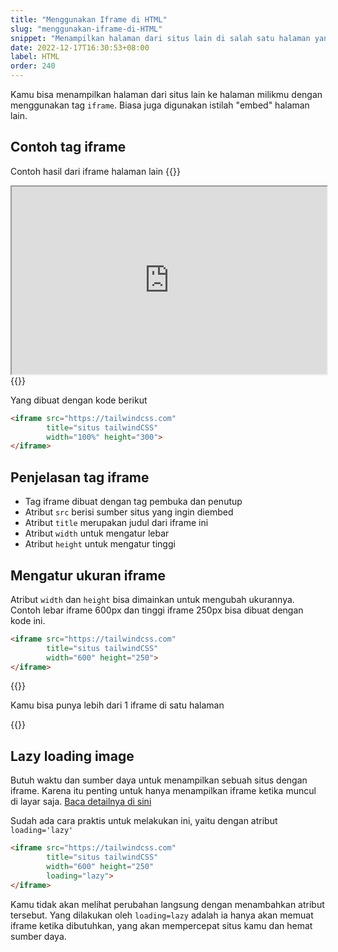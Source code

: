 ```yaml
---
title: "Menggunakan Iframe di HTML"
slug: "menggunakan-iframe-di-HTML"
snippet: "Menampilkan halaman dari situs lain di salah satu halaman yang kita punya bisa dengan tag Iframe"
date: 2022-12-17T16:30:53+08:00
label: HTML
order: 240
---
```


Kamu bisa menampilkan halaman dari situs lain ke halaman milikmu dengan menggunakan tag `iframe`. Biasa juga digunakan istilah "embed" halaman lain. 

## Contoh tag iframe
Contoh hasil dari iframe halaman lain
{{<rawhtml>}}
<iframe src="https://tailwindcss.com/" 
        title="situs tailwindCSS" 
        width="100%"
        height="300"></iframe>
{{</rawhtml>}}

Yang dibuat dengan kode berikut
```html
<iframe src="https://tailwindcss.com" 
        title="situs tailwindCSS"
        width="100%" height="300">
</iframe>
```

## Penjelasan tag iframe
- Tag iframe dibuat dengan tag pembuka dan penutup
- Atribut `src` berisi sumber situs yang ingin diembed
- Atribut `title` merupakan judul dari iframe ini
- Atribut `width` untuk mengatur lebar
- Atribut `height` untuk mengatur tinggi

## Mengatur ukuran iframe
Atribut `width` dan `height` bisa dimainkan untuk mengubah ukurannya.   
Contoh lebar iframe 600px dan tinggi iframe 250px bisa dibuat dengan kode ini.

```html
<iframe src="https://tailwindcss.com" 
        title="situs tailwindCSS"
        width="600" height="250">
</iframe>
```

{{<alert class="info">}}
<p> Kamu bisa punya lebih dari 1 iframe di satu halaman </p>
{{</alert>}}

## Lazy loading image
Butuh waktu dan sumber daya untuk menampilkan sebuah situs dengan iframe. Karena itu penting untuk hanya menampilkan iframe ketika muncul di layar saja. [Baca detailnya di sini](https://web.dev/browser-level-image-lazy-loading/)

Sudah ada cara praktis untuk melakukan ini, yaitu dengan atribut `loading='lazy'`

```html
<iframe src="https://tailwindcss.com" 
        title="situs tailwindCSS"
        width="600" height="250"
        loading="lazy">
</iframe>
```

Kamu tidak akan melihat perubahan langsung dengan menambahkan atribut tersebut. Yang dilakukan oleh `loading=lazy` adalah ia hanya akan memuat iframe ketika dibutuhkan, yang akan mempercepat situs kamu dan hemat sumber daya. 
